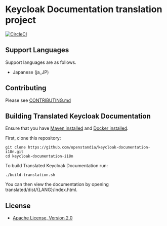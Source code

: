 Keycloak Documentation translation project
======================

[![CircleCI](https://circleci.com/gh/openstandia/keycloak-documentation-i18n.svg?style=svg)](https://circleci.com/gh/openstandia/keycloak-documentation-i18n)

Support Languages
-------------------------------
Support languages are as follows.

* Japanese (ja_JP)

Contributing
-------------------------------
Please see [CONTRIBUTING.md](./CONTRIBUTING.md)

Building Translated Keycloak Documentation
-------------------------------

Ensure that you have [Maven installed](https://maven.apache.org/) and [Docker installed](https://www.docker.com/docker-community).

First, clone this repository:

    git clone https://github.com/openstandia/keycloak-documentation-i18n.git
    cd keycloak-documentation-i18n

To build Translated Keycloak Documentation run:

    ./build-translation.sh

You can then view the documentation by opening translated/dist/{LANG}/index.html.

License
-------

* [Apache License, Version 2.0](https://www.apache.org/licenses/LICENSE-2.0)


